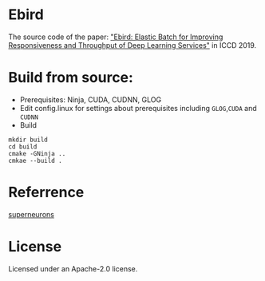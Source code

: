 # Ebird
The source code of the paper: ["Ebird: Elastic Batch for Improving Responsiveness and Throughput of Deep Learning Services"](https://ieeexplore.ieee.org/abstract/document/8988602/) in ICCD 2019.

# Build from source:
- Prerequisites: Ninja, CUDA, CUDNN, GLOG
- Edit config.linux for settings about prerequisites including `GLOG`,`CUDA` and `CUDNN`
- Build
```
mkdir build
cd build
cmake -GNinja ..
cmkae --build .
```
# Referrence
[superneurons](https://github.com/linnanwang/superneurons-release)
# License
Licensed under an Apache-2.0 license.
